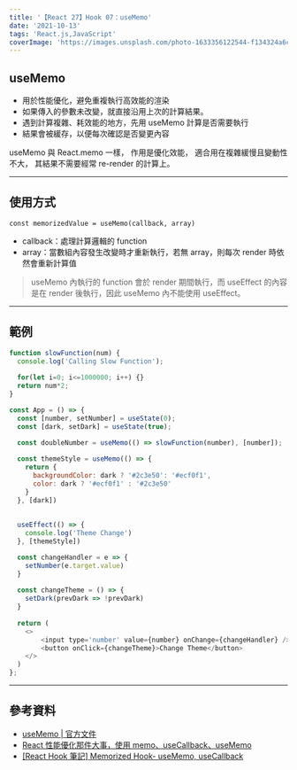 ```yaml
---
title: '【React 27】Hook 07：useMemo'
date: '2021-10-13'
tags: 'React.js,JavaScript'
coverImage: 'https://images.unsplash.com/photo-1633356122544-f134324a6cee?ixlib=rb-1.2.1&ixid=MnwxMjA3fDB8MHxwaG90by1wYWdlfHx8fGVufDB8fHx8&auto=format&fit=crop&w=870&q=80'
---
```



## useMemo
- 用於性能優化，避免重複執行高效能的渲染
- 如果傳入的參數未改變，就直接沿用上次的計算結果。
- 遇到計算複雜、耗效能的地方，先用 useMemo 計算是否需要執行
- 結果會被緩存，以便每次確認是否變更內容

useMemo 與 React.memo 一樣，
作用是優化效能，
適合用在複雜緩慢且變動性不大，
其結果不需要經常 re-render 的計算上。

---

## 使用方式
```
const memorizedValue = useMemo(callback, array)
```

- callback：處理計算邏輯的 function
- array：當數組內容發生改變時才重新執行，若無 array，則每次 render 時依然會重新計算值

> useMemo 內執行的 function 會於 render 期間執行，而 useEffect 的內容是在 render 後執行，因此 useMemo 內不能使用 useEffect。

---

## 範例
```js
function slowFunction(num) {
  console.log('Calling Slow Function');
  
  for(let i=0; i<=1000000; i++) {}
  return num*2;
}

const App = () => {
  const [number, setNumber] = useState(0);
  const [dark, setDark] = useState(true);

  const doubleNumber = useMemo(() => slowFunction(number), [number]);
  
  const themeStyle = useMemo(() => {
    return {
      backgroundColor: dark ? '#2c3e50': '#ecf0f1',
      color: dark ? '#ecf0f1' : '#2c3e50'
    }
  }, [dark])
   
  
  useEffect(() => {
    console.log('Theme Change')
  }, [themeStyle])

  const changeHandler = e => {
    setNumber(e.target.value)
  }
  
  const changeTheme = () => {
    setDark(prevDark => !prevDark)
  }
  
  return (
    <>
        <input type='number' value={number} onChange={changeHandler} />
        <button onClick={changeTheme}>Change Theme</button>
    </>
  )
};
```

---

## 參考資料
- [useMemo | 官方文件](https://zh-hant.reactjs.org/docs/hooks-reference.html#usememo)
- [React 性能優化那件大事，使用 memo、useCallback、useMemo](https://medium.com/%E6%89%8B%E5%AF%AB%E7%AD%86%E8%A8%98/react-optimize-performance-using-memo-usecallback-usememo-a76b6b272df3)
- [[React Hook 筆記] Memorized Hook- useMemo, useCallback](https://medium.com/hannah-lin/react-hook-%E7%AD%86%E8%A8%98-memorized-hook-usememo-usecallback-e08a5e1bc9a2)
